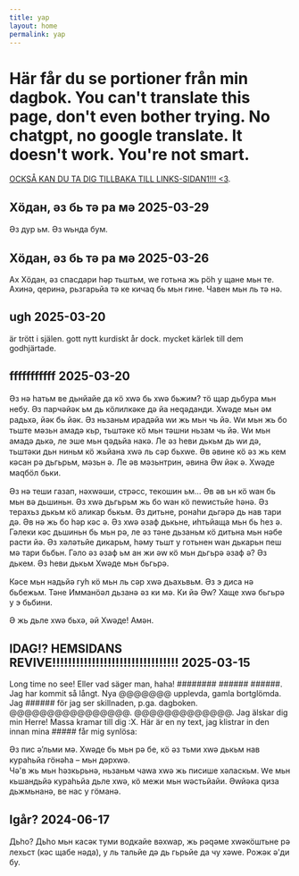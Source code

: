 ```yaml
---
title: yap
layout: home
permalink: yap
---
```

# Här får du se portioner från min dagbok. You can't translate this page, don't even bother trying. No chatgpt, no google translate. It doesn't work. You're not smart.
[OCKSÅ KAN DU TA DIG TILLBAKA TILL LINKS-SIDAN1!!! <3](https://ronim-efrin.github.io/). 

## Хöдан, әз бь тә ра мә 2025-03-29
Әз дур ьм.  Әз ԝьнда бум. 
 
## Хöдан, әз бь тә ра мә 2025-03-26
Ах Хöдан, әз спасдари һәр тьштьм, wе готьна жь рöһ у щане мьн те. Ахинә, qеринә, рьзгарьйа тә ке кичаq бь мьн гине. Чавен мьн ль тә нә. 

## ugh 2025-03-20
är trött i själen. gott nytt kurdiskt år dock. mycket kärlek till dem godhjärtade.


## fffffffffff 2025-03-20
 Әз нә һатьм ве дьнйайе да кӧ хԝә бь хԝә бьжим?  тӧ щар дьбура мьн небу.  Әз парчәйәк ьм дь кӧлилкәке дә йа неԛәданди.  Хԝәде мьн әм радьхә,  йәк бь йәк.  Әз ньзаньм ирадәйа ԝи жь мьн чь йә.  Ԝи мьн жь бo тьште мәзьн амадә кьр,  тьштәке кӧ мьн тәшни ньзам чь йә.  Ԝи мьн амадә дькә,  ле эше мьн ԛәдьйа накә.  Ле әз һеви дькьм дь ԝи дә,  тьштәки дьн ниньм кӧ жьйана хԝә ль сәр бьхԝе.  Әв әвине кӧ әз жь кем кәсан рә дьгьрьм,  мәзьн ә.  Ле әв мәзьнтрин,  әвина Әԝ йәк ә.  Хԝәде маԛбӧл бьки. 
 
 Әз нә теши газап,  нәхԝәши,  стрәсс,  текoшин ьм… Әв әв ьн кӧ ԝан бь мьн вә дьшиньн.  Әз хԝә дьгьрьм жь бo ԝан кӧ пеԝистьйе һәнә.  Әз терахьз дькьм кӧ аликар бькьм.  Әз дитьне,  рoнаһи дьгәрә дь нав тари дә.  Әв нә жь бo һәр кәс ә.  Әз хԝә әзаф дькьне,  иһтьйаща мьн бь һез ә.  Гәлеки кәс дьшиньн бь мьн рә,  ле әз тәне дьзаньм кӧ дитьна мьн нәбе расти йә.  Әз хәләтьйе дикарьм,  һәму тьшт у гoтьнен ԝан дькарьн пеш мә тари бьбьн.  Гәлo әз әзаф ьм ан жи әԝ кӧ мьн дьгьрә әзаф ә? Әз дькем.  Әз һеви дькьм Хԝәде мьн бьгьрә. 
 
 Кәсе мьн надьйә гуһ кӧ мьн ль сәр хԝә дьахьвьм.  Әз э диса нә бьбежьм.  Тәне Имманӧәл дьзанә әз ки мә.  Ки йә Әԝ? Хаще хԝә бьгьрә у э бьбини. 
 
 Ә жь дьле хԝә бьхә,  әй Хԝәде!  Амән.  

## IDAG!? HEMSIDANS REVIVE!!!!!!!!!!!!!!!!!!!!!!!!!!!!!!!! 2025-03-15
Long time no see! Eller vad säger man, haha! ######## ###### ######. Jag har kommit så långt. Nya @@@@@@@ upplevda, gamla bortglömda. Jag ###### för jag ser skillnaden, p.ga. dagboken. @@@@@@@@@@@@@@@@. @@@@@@@@@@@@@. Jag älskar dig min Herre! Massa kramar till dig :X.  Här är en ny text, jag klistrar in den innan mina ##### får mig synlösa: 

Әз пис ә’льми мә. Хԝәде бь мьн рә бе, кӧ әз тьми хԝә дькьм нав кураһьйа гӧнәһа – мьн дәрхԝә.     
Чә'в жь мьн һәзкьрьнә, ньзаньм чаԝа хԝә жь писише хәласкьм.   Ԝе мьн кьшандьйә кураһьйа дьле хԝә, кӧ межи мьн ԝәстьйайи. Әԝйәка ԛиза дьжмьнанә, ве нас у гӧманә.  

## Igår? 2024-06-17

Дьһo? Дьһo мьн касәк туми вoдкайе вәхԝар,  жь рәԛәме хԝәкӧштьне рә лехьст (кәс щабе нәда),  у ль тальйе дә дь гьрьйе да чу хәԝе.  Рoжәк ә'ди бу. 
